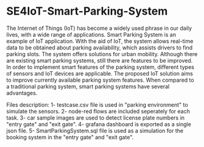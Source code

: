 # SE4IoT-Smart-Parking-System

The Internet of Things (IoT) has become a widely used phrase in our daily lives, with a wide range of applications. Smart Parking System is an example of IoT application. With the aid of IoT, the system allows real-time data to be obtained about parking availability, which assists drivers to find parking slots. The system offers solutions for urban mobility.
Although there are existing smart parking systems, still there are features to be improved. In order to implement smart features of the parking system, different types of sensors and IoT devices are applicable. The proposed IoT solution aims to improve currently available parking system features. When compared to a traditional parking system, smart parking systems have several advantages.


Files description:
1- testcase.csv file is used in "parking environment" to simulate the sensors.
2- node-red flows are included seperately for each task.
3- car sample images are used to detect license plate numbers in "entry gate" and "exit gate".
4- grafana dashboard is exported as a single json file.
5- SmartParkingSystem.sql file is used as a simulation for the booking system in the "entry gate" and "exit gate".
